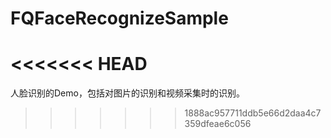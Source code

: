 # FQFaceRecognizeSample
<<<<<<< HEAD
=======
人脸识别的Demo，包括对图片的识别和视频采集时的识别。
>>>>>>> 1888ac957711ddb5e66d2daa4c7359dfeae6c056
